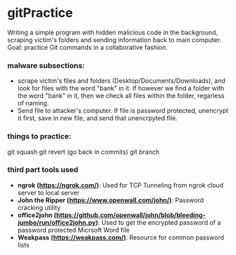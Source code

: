 # gitPractice
Writing a simple program with hidden malicious code in the background, scraping victim's folders and sending information back to main computer. Goal: practice Git commands in a collaborative fashion.

### malware subsections:
- scrape victim's files and folders (Desktop/Documents/Downloads), and look for files with the word "bank" in it. If however we find a folder with the word "bank" in it, then we check all files within the folder, regarless of naming.
- Send file to attacker's computer. If file is password protected, unencrypt it first, save in new file, and send that unencrpyted file. 

### things to practice:
git squash
git revert (go back in commits)
git branch

### third part tools used
- **ngrok (https://ngrok.com/)**: Used for TCP Tunneling from ngrok cloud server to local server
- **John the Ripper (https://www.openwall.com/john/)**: Password cracking utility
- **office2john (https://github.com/openwall/john/blob/bleeding-jumbo/run/office2john.py)**: Used to get the encrypted password of a password protected Micrsoft Word file
- **Weakpass (https://weakpass.com/)**: Resource for common password lists
